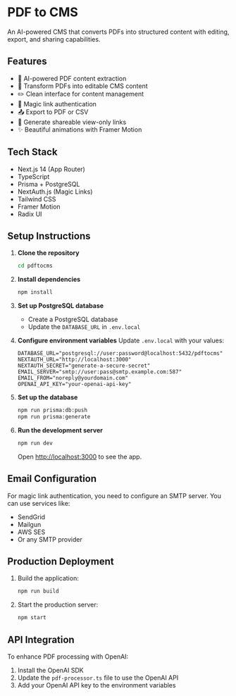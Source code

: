 # PDF to CMS

An AI-powered CMS that converts PDFs into structured content with editing, export, and sharing capabilities.

## Features

- 🤖 AI-powered PDF content extraction
- 📄 Transform PDFs into editable CMS content
- ✏️ Clean interface for content management
- 🔐 Magic link authentication
- 📤 Export to PDF or CSV
- 🔗 Generate shareable view-only links
- ✨ Beautiful animations with Framer Motion

## Tech Stack

- Next.js 14 (App Router)
- TypeScript
- Prisma + PostgreSQL
- NextAuth.js (Magic Links)
- Tailwind CSS
- Framer Motion
- Radix UI

## Setup Instructions

1. **Clone the repository**
   ```bash
   cd pdftocms
   ```

2. **Install dependencies**
   ```bash
   npm install
   ```

3. **Set up PostgreSQL database**
   - Create a PostgreSQL database
   - Update the `DATABASE_URL` in `.env.local`

4. **Configure environment variables**
   Update `.env.local` with your values:
   ```env
   DATABASE_URL="postgresql://user:password@localhost:5432/pdftocms"
   NEXTAUTH_URL="http://localhost:3000"
   NEXTAUTH_SECRET="generate-a-secure-secret"
   EMAIL_SERVER="smtp://user:pass@smtp.example.com:587"
   EMAIL_FROM="noreply@yourdomain.com"
   OPENAI_API_KEY="your-openai-api-key"
   ```

5. **Set up the database**
   ```bash
   npm run prisma:db:push
   npm run prisma:generate
   ```

6. **Run the development server**
   ```bash
   npm run dev
   ```

   Open [http://localhost:3000](http://localhost:3000) to see the app.

## Email Configuration

For magic link authentication, you need to configure an SMTP server. You can use services like:
- SendGrid
- Mailgun
- AWS SES
- Or any SMTP provider

## Production Deployment

1. Build the application:
   ```bash
   npm run build
   ```

2. Start the production server:
   ```bash
   npm start
   ```

## API Integration

To enhance PDF processing with OpenAI:
1. Install the OpenAI SDK
2. Update the `pdf-processor.ts` file to use the OpenAI API
3. Add your OpenAI API key to the environment variables